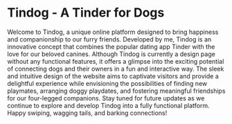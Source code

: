 # Tindog - A Tinder for Dogs

Welcome to Tindog, a unique online platform designed to bring happiness and companionship to our furry friends. Developed by me, Tindog is an innovative concept that combines the popular dating app Tinder with the love for our beloved canines. Although Tindog is currently a design page without any functional features, it offers a glimpse into the exciting potential of connecting dogs and their owners in a fun and interactive way. The sleek and intuitive design of the website aims to captivate visitors and provide a delightful experience while envisioning the possibilities of finding new playmates, arranging doggy playdates, and fostering meaningful friendships for our four-legged companions. Stay tuned for future updates as we continue to explore and develop Tindog into a fully functional platform. Happy swiping, wagging tails, and barking connections!
